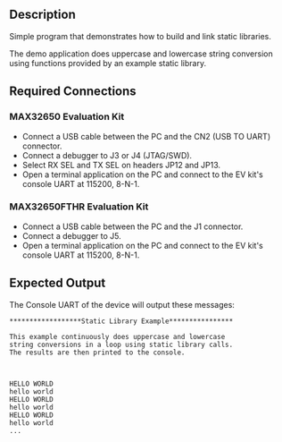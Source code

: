 ## Description

Simple program that demonstrates how to build and link static libraries.

The demo application does uppercase and lowercase string conversion using functions provided by an
example static library.

## Required Connections

### MAX32650 Evaluation Kit
-   Connect a USB cable between the PC and the CN2 (USB TO UART) connector.
-   Connect a debugger to J3 or J4 (JTAG/SWD).
-   Select RX SEL and TX SEL on headers JP12 and JP13.
-   Open a terminal application on the PC and connect to the EV kit's console UART at 115200, 8-N-1.

### MAX32650FTHR Evaluation Kit
-   Connect a USB cable between the PC and the J1 connector.
-   Connect a debugger to J5.
-   Open a terminal application on the PC and connect to the EV kit's console UART at 115200, 8-N-1.

## Expected Output

The Console UART of the device will output these messages:

```
******************Static Library Example****************

This example continuously does uppercase and lowercase
string conversions in a loop using static library calls.
The results are then printed to the console.



HELLO WORLD
hello world
HELLO WORLD
hello world
HELLO WORLD
hello world
...
```

